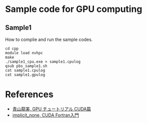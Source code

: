 # Sample code for GPU computing 

## Sample1
How to complie and run the sample codes.

	cd cpp
	module load nvhpc
	make
	./sample1_cpu.exe > sample1.cpulog
	qsub pbs_sample1.sh
	cat sample1.cpulog
	cat sample1.gpulog
	
# References
- [青山龍美, GPU チュートリアル CUDA篇](https://hpc-phys.kek.jp/workshop/workshop181201.html)
- [implicit_none, CUDA Fortran入門](https://qiita.com/implicit_none/items/8229d1931cd236d62ca9)
